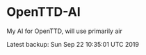 # OpenTTD-AI
My AI for OpenTTD, will use primarily air

Latest backup: Sun Sep 22 10:35:01 UTC 2019

